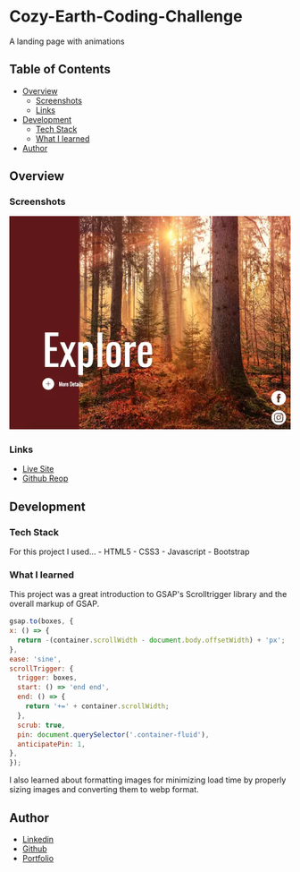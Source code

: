 # Cozy-Earth-Coding-Challenge
A landing page with animations

## Table of Contents
  * [Overview](https://github.com/WillShaner/Cozy-Earth-Coding-Challenge/edit/main/README.md#overview)
    - [Screenshots](https://github.com/WillShaner/Cozy-Earth-Coding-Challenge/edit/main/README.md#screenshots)
    - [Links](https://github.com/WillShaner/Cozy-Earth-Coding-Challenge/edit/main/README.md#links)
  * [Development](https://github.com/WillShaner/Cozy-Earth-Coding-Challenge/edit/main/README.md#development)
    - [Tech Stack](https://github.com/WillShaner/Cozy-Earth-Coding-Challenge/edit/main/README.md#tech-stack)
    - [What I learned](https://github.com/WillShaner/Cozy-Earth-Coding-Challenge/edit/main/README.md#what-i-learned)
  * [Author](https://github.com/WillShaner/Cozy-Earth-Coding-Challenge/edit/main/README.md#author)
  
  
  
  
## Overview
  
### Screenshots

![App Screenshot](/images/site-screenshot.webp)

### Links
  * [Live Site](https://dynamic-travesseiro-58dba1.netlify.app/)
  * [Github Reop](https://github.com/WillShaner/Cozy-Earth-Coding-Challenge)

## Development
### Tech Stack
  For this project I used...
    - HTML5
    - CSS3
    - Javascript
    - Bootstrap

### What I learned
  This project was a great introduction to GSAP's Scrolltrigger library and the overall markup of GSAP.
  ```javascript
  gsap.to(boxes, {
  x: () => {
    return -(container.scrollWidth - document.body.offsetWidth) + 'px';
  },
  ease: 'sine',
  scrollTrigger: {
    trigger: boxes,
    start: () => 'end end',
    end: () => {
      return '+=' + container.scrollWidth;
    },
    scrub: true,
    pin: document.querySelector('.container-fluid'),
    anticipatePin: 1,
  },
});
```
I also learned about formatting images for minimizing load time by properly sizing images
and converting them to webp format.

## Author

- [Linkedin](https://www.linkedin.com/in/will-shaner-315500245/)
- [Github](https://github.com/WillShaner?tab=repositories/)
- [Portfolio](https://genuine-sunflower-520c38.netlify.app/)



